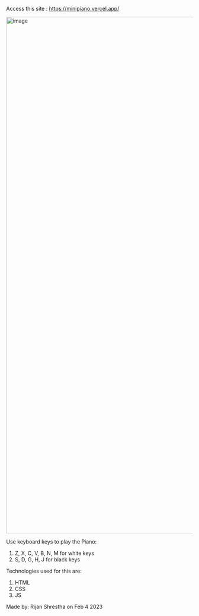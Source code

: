 Access this site : https://minipiano.vercel.app/

<img width="1391" alt="image" src="https://user-images.githubusercontent.com/83498102/216760795-c6213144-8393-4e89-9c41-ece6379b7006.png">

Use keyboard keys to play the Piano:
  1. Z, X, C, V, B, N, M for white keys
  2. S, D, G, H, J for black keys
  
 
Technologies used for this are:
  1. HTML
  2. CSS
  3. JS

Made by: Rijan Shrestha on Feb 4 2023
